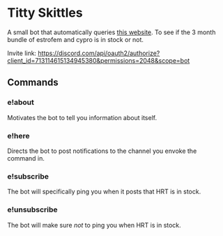 # Titty Skittles

A small bot that automatically queries [this website](https://www.aphrodites.shop/product/EACYP/estrofemanddiane35-3monthbundle). To see if the 3 month bundle of estrofem and cypro is in stock or not.

Invite link: https://discord.com/api/oauth2/authorize?client_id=713114615134945380&permissions=2048&scope=bot

## Commands

### e!about

Motivates the bot to tell you information about itself.

### e!here

Directs the bot to post notifications to the channel you envoke the command in.

### e!subscribe

The bot will specifically ping you when it posts that HRT is in stock.

### e!unsubscribe

The bot will make sure _not_ to ping you when HRT is in stock.